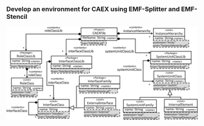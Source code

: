 ### Develop an environment for CAEX using EMF-Splitter and EMF-Stencil




![Excerpt of the CAEX meta-model annotated with the fragmentation strategy](../assets/img/fragmentation_pattern_AML.png)
